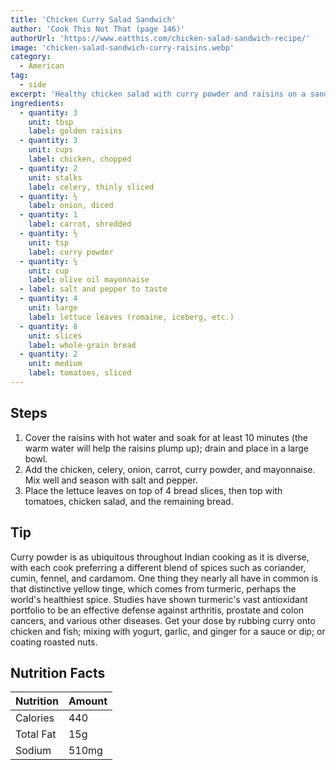 ```yaml
---
title: 'Chicken Curry Salad Sandwich'
author: 'Cook This Not That (page 146)'
authorUrl: 'https://www.eatthis.com/chicken-salad-sandwich-recipe/'
image: 'chicken-salad-sandwich-curry-raisins.webp'
category:
  - American
tag:
  - side
excerpt: 'Healthy chicken salad with curry powder and raisins on a sandwich.'
ingredients:
  - quantity: 3
    unit: tbsp
    label: golden raisins
  - quantity: 3
    unit: cups
    label: chicken, chopped
  - quantity: 2
    unit: stalks
    label: celery, thinly sliced
  - quantity: ½
    label: onion, diced
  - quantity: 1
    label: carrot, shredded
  - quantity: ½
    unit: tsp
    label: curry powder
  - quantity: ¼
    unit: cup
    label: olive oil mayonnaise
  - label: salt and pepper to taste
  - quantity: 4
    unit: large
    label: lettuce leaves (romaine, iceberg, etc.)
  - quantity: 8
    unit: slices
    label: whole-grain bread
  - quantity: 2
    unit: medium
    label: tomatoes, sliced
---
```


## Steps

1. Cover the raisins with hot water and soak for at least 10 minutes (the warm water will help the raisins plump up); drain and place in a large bowl.
2. Add the chicken, celery, onion, carrot, curry powder, and mayonnaise. Mix well and season with salt and pepper.
3. Place the lettuce leaves on top of 4 bread slices, then top with tomatoes, chicken salad, and the remaining bread.

## Tip

Curry powder is as ubiquitous throughout Indian cooking as it is diverse, with each cook preferring a different blend of spices such as coriander, cumin, fennel, and cardamom. One thing they nearly all have in common is that distinctive yellow tinge, which comes from turmeric, perhaps the world's healthiest spice. Studies have shown turmeric's vast antioxidant portfolio to be an effective defense against arthritis, prostate and colon cancers, and various other diseases. Get your dose by rubbing curry onto chicken and fish; mixing with yogurt, garlic, and ginger for a sauce or dip; or coating roasted nuts.

## Nutrition Facts

| Nutrition | Amount |
| --------- | ------ |
| Calories  | 440    |
| Total Fat | 15g    |
| Sodium    | 510mg  |
